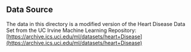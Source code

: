 ## Data Source

The data in this directory is a modified version of the Heart Disease Data Set from the UC Irvine Machine Learning Repository:  [https://archive.ics.uci.edu/ml/datasets/heart+Disease](https://archive.ics.uci.edu/ml/datasets/heart+Disease)

